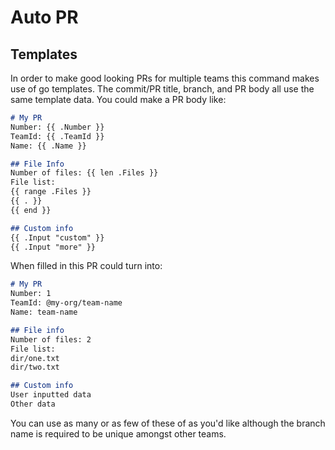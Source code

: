 # Auto PR

## Templates

In order to make good looking PRs for multiple teams this command makes use
of go templates. The commit/PR title, branch, and PR body all use the same
template data. You could make a PR body like:

```markdown
# My PR
Number: {{ .Number }}
TeamId: {{ .TeamId }}
Name: {{ .Name }}

## File Info
Number of files: {{ len .Files }}
File list:
{{ range .Files }}
{{ . }}
{{ end }}

## Custom info
{{ .Input "custom" }}
{{ .Input "more" }}
```

When filled in this PR could turn into:

```markdown
# My PR
Number: 1
TeamId: @my-org/team-name
Name: team-name

## File info
Number of files: 2
File list:
dir/one.txt
dir/two.txt

## Custom info
User inputted data
Other data
```


You can use as many or as few of these of as you'd like although the branch name is
required to be unique amongst other teams. 

